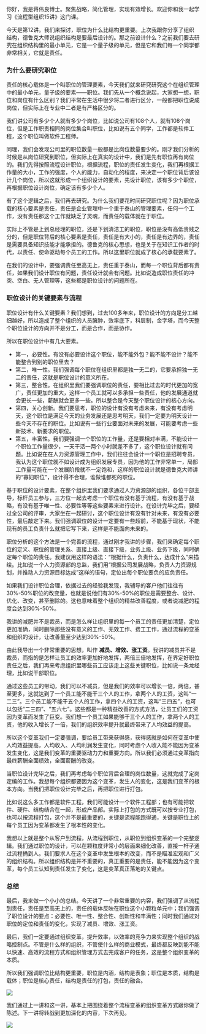 你好，我是蒋伟良博士。聚焦战略，简化管理，实现有效增长。欢迎你和我一起学习《流程型组织15讲》这门课。

今天是第12讲。我们来探讨，职位为什么比结构更重要。上次我跟你分享了组织结构，德鲁克大师说组织结构是要最后设计的。那之前设计什么？之前我们要去研究在组织结构里的最小单元，它是一个量子级的单元，但是它和我们每一个同学都非常相关，它就是责任。

### 为什么要研究职位

责任的核心载体是一个叫职位的管理要素，今天我们就来研究研究这个在组织管理中的最小单元，量子级的要素——职位。我们先从一个概念说起，大家想一想，职位和岗位有什么区别？我们平常在生活中很少将二者进行区分，一般都把职位说成岗位，但实际上在专业中二者是有严格区分的。

我们讲公司有多少个人就有多少个岗位，比如说公司有108个人，就有108个岗位，但是工作职责相同的岗位集合叫职位，比如说有五个同学，工作都是软件工程，这个职位叫做软件工程师。

同理，我们会发现公司里的职位数量一般都是比岗位数量要少的。刚才我们分析的时候是从岗位研究到职位，但实际上在真实的设计中，我们是先有职位再有岗位的。我们先得按照流程设计职位，根据流程，职位的责任发生变化，我们再根据工作量的大小，工作的强度，个人的能力，自动化的程度，来决定一个职位背后该设计几个岗位，所以这就形成一个组织设计的要素，先设计职位，该有多少个职位，再根据职位设计岗位，确定该有多少个人。

有了这个逻辑之后，我们再去研究。为什么我们要花时间研究职位呢？因为职位承载的核心要素是责任，责任是企业管理中一个重于泰山的管理要素，任何一个工作，没有责任那这个工作就缺乏了灵魂，而责任的载体就在于职位。

实际上不管是上到总经理的职位，还是下到清洁工的职位，职位是没有高低贵贱之分的，但是职位背后的核心要素是责任，责任是有大小的，责任是有边界的，责任是需要具备知识技能才能承担的。德鲁克的核心思想，也是关于在知识工作者的时代，以责任、使命驱动每个员工的工作。所以这里职位就成了核心的承载要素了。

在我们的设计中，要强调责任至高无上，责任重于泰山，而每一个职位背后都有责任，如果我们设计职位有问题，责任设计就会有问题。比如说造成职位责任的冲突、空白、无人管理等，这些都是职位设计的问题所在。

### 职位设计的关键要素与流程

职位设计有什么关键要素？我们想到，过去100多年来，职位设计的方向是分工越细越好，所以造成了整个组织的人员臃肿，效率底下，科层制，金字塔，而今天整个职位设计的方向并不是分工，而是合作，而是协作。

所以在职位设计中有几大要素。

- 第一，必要性。有没有必要设计这个职位，能不能外包？能不能不设计？能不能整合到别的职位里去？
- 第二，唯一性。我们强调每个职位在组织里都是独一无二的，它要承担独一无二的责任，这就是职位设计的意义所在。
- 第三，整合性。在组织里我们要强调职位的责任，要相比过去的时代更加的宽广，责任更加的重大，这样一个员工就可以多承担一些责任，他的发展通道就会更长一些，薪酬就会更多一些。所以整合是今天整个职位设计的核心方向。
- 第四，关心创新。我们要思考，职位的设计有没有考虑未来，有没有考虑明天，这个职位是满足今天的业务发展还是思考明天，我们一定要为明天设计一些今天不存在的职位。比如说有一些行业要面对未来的发展，可能要考虑一些新技术、新要求的职位。
- 第五，丰富性。我们要强调一个职位的工作量，还是要相对丰满，不能设计一个职位工作量很少，一天干活一两个小时就差不多了，这个职位设计就有问题。比如说在在人力资源管理工作中，我们往往会设计一个职位是招聘专员，我认为这个职位就不如设计成为组织发展专员，因为他的工作非常单一，局部工作量可能在一个发展阶段就不一定饱和，这样的职位设计就是德鲁克大师讲的“寡妇职位”，设计得不合理，谁做谁都死的职位。

基于职位的设计要素，在整个组织里我们要求通过人力资源部的组织，各位干部主导，标杆员工参与，三方位一起去考虑一个职位有没有基于流程，有没有基于战略，有没有基于唯一性、必要性等等这些要素来进行设计。在设计完毕之后，要经过全公司的评审，大家坐在一起研讨，这个职位设计有没有针对未来，有没有必要性，最后敲定下来。我们强调职位的设计一定要有一些超前，不能基于现状，不能现有的员工负责什么就把它写下来，这样是不能面向未来的。

职位分析的这个方法是一个完善的流程，通过刚才我讲的步骤，我们来确定每个职位的定义、职位的管理关系、直接上级、直接下级，业务上级、业务下级，同时确定每个职位的责任。我建议用这样的语法：“根据什么，负责什么，达成什么”来描绘。比如说一个人力资源部的总监，我们用“根据公司发展战略，负责人力资源规划，并推动人力资源目标达成”这样的语句，定位出每个职位要负的应负责任。

如果我们设计职位合理，依据过去的经验我发现，我辅导的客户他们往往有30%-50%职位的改变量，也就是说他们有30%-50%的职位是需要整合、设计、优化、改变，甚至删除的。这也意味着整个组织的精益改善程度，或者说减肥的程度会达到30%-50%。

我讲的减肥并不是裁员，而是怎么样让组织里的每一个员工的责任更加清楚，定位更加准确，同时删除那些没有意义的工作、无效工作、费工工作，通过流程的变革和组织的设计，让改善量至少达到30%-50%。

由此我导出一个非常重要的思想，叫作 **减员、增效、涨工资**。我讲的减员并不是裁员，而指的是怎样让员工的效率更加好地发挥，两倍三倍地发挥，在界定好职位责任之后，我们再来考虑组织里哪些员工应该走上这些关键职位，比如说一条龙经理，比如说干部职位。

通过这些员工的带动，我们可以不减员，但是我们的效率可以增长一倍，两倍，甚至更多，这就达到了一个员工能不能干三个人的工作，拿两个人的工资，这叫“一二三”。三个员工能不能干五个人的工作，拿四个人的工资，这叫“三四五”，也可以包括“二三四”、“五六七”。这些都是一种精益改善的方式方法，让员工们的工资因为变革而发生了巨变。我们想一个员工如果能够干三个人的工作，拿两个人的工资，他的收入增长了一倍，我们的组织效率提升就最终带来了人均效益的提高。

所以这个变革我们一定要强调，要给员工带来获得感，获得感就是如何在变革中使人均效益提高，人均收入、人均利润发生变化，同时考虑个人收入能不能因为变革发生变化，这是我们变革的重要驱动力力和重要方向。所以我们必须通过变革指向最终薪酬全面绩效，全面薪酬的改变。

当职位设计完毕之后，我们再考虑每个职位背后合理的岗位数量，这就完成了定岗定编的工作。我想每个组织都要因为这个变革，发生人的变化，这是我们变革的根本方向。当我们把职位设计完毕之后，再把职位进行打包。

比如说这么多工作都是软件工程，我们可能设计一个软件工程部；也有可能把软件、硬件、结构结合在一起，形成产品部。实际上打包的方式既可以按专业打包，也可以按流程打包，这个并不是最重要的，关键是流程能跑得通，关键是职位上的每个员工因为变革都发生了根本性的变化。

我想以上就是整个从客户到流程，从流程到职位，从职位到组织变革的一个完整逻辑。我们通过职位的设计，可以在颗粒度非常小的层面来细化改善，直接一杆子通过流程捅到人。我们要求人在这个变革中发生根本的改变，而不是瞄准宏观和广义的组织结构。所以组织结构是并不重要的，真正重要的是责任，能不能因为这个变革，每个员工认知到责任发生了变化，这是变革真正落地的关键点。

### 总结

最后，我来做一个小小的总结。今天讲了一个非常重要的内容，我们强调了从流程到责任，责任是至高无上的，责任的载体反映在职位这个小颗粒单元中；我们强调了职位设计的要点：必要性、唯一性、整合性、创新性和丰满性；同时我们通过对职位的定位和责任的变化，实现了减员、增效、涨工资。

最后，我们一定要通过组织变革，提升效率，以效率的竞争力来实现整个组织的战略控制点。不管是什么样的组织，不管使什么样的商业模式，最终都反映到能不能以快速、高效的流程方式和组织管理方式去完成客户的任务，这是整个组织变革的本质。

所以我们强调职位比结构更重要，职位是内涵，结构是表象；职位是本质，结构是载体；职位是核心责任，结构是责任的打包，责任的融合。

![](https://static001.geekbang.org/resource/image/96/73/962aacbfc68yyeba3230c2560a7b5f73.png?wh=2700*1275)

我们通过上一讲和这一讲，基本上把围绕着整个流程变革的组织变革方式跟你做了陈述。下一讲将转战到更加深化的内容，下次再见。

![](https://static001.geekbang.org/resource/image/48/85/481917711226199321ef3c1ea0ba9585.png?wh=2457*2448)